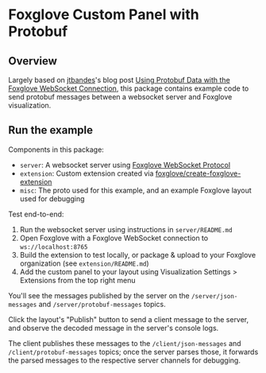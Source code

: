 # Foxglove Custom Panel with Protobuf

## Overview

Largely based on [jtbandes](https://github.com/jtbandes)'s blog post [Using Protobuf Data with the Foxglove WebSocket Connection](https://foxglove.dev/blog/using-protobuf-data-with-the-foxglove-websocket-connection), this package contains example code to send protobuf messages between a websocket server and Foxglove visualization.

## Run the example

Components in this package:

* `server`: A websocket server using [Foxglove WebSocket Protocol](https://github.com/foxglove/ws-protocol)
* `extension`: Custom extension created via [foxglove/create-foxglove-extension](https://github.com/foxglove/create-foxglove-extension)
* `misc`: The proto used for this example, and an example Foxglove layout used for debugging

Test end-to-end:

1. Run the websocket server using instructions in `server/README.md`
2. Open Foxglove with a Foxglove WebSocket connection to `ws://localhost:8765`
3. Build the extension to test locally, or package & upload to your Foxglove organization (see `extension/README.md`)
4. Add the custom panel to your layout using Visualization Settings > Extensions from the top right menu

You'll see the messages published by the server on the `/server/json-messages` and `/server/protobuf-messages`
topics.

Click the layout's "Publish" button to send a client message to the server, and observe the decoded message
in the server's console logs.

The client publishes these messages to the `/client/json-messages` and `/client/protobuf-messages` topics;
once the server parses those, it forwards the parsed messages to the respective server channels for debugging.

